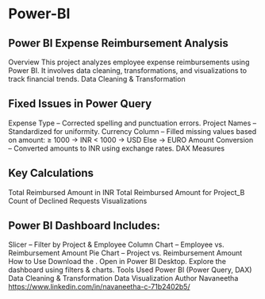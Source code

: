 # Power-BI

## Power BI Expense Reimbursement Analysis
Overview
This project analyzes employee expense reimbursements using Power BI. It involves data cleaning, transformations, and visualizations to track financial trends.
Data Cleaning & Transformation
## Fixed Issues in Power Query
Expense Type – Corrected spelling and punctuation errors.
Project Names – Standardized for uniformity.
Currency Column – Filled missing values based on amount:
≥ 1000 → INR
< 1000 → USD
Else → EURO
Amount Conversion – Converted amounts to INR using exchange rates.
DAX Measures
## Key Calculations
Total Reimbursed Amount in INR
Total Reimbursed Amount for Project_B
Count of Declined Requests
Visualizations
## Power BI Dashboard Includes:
Slicer – Filter by Project & Employee
Column Chart – Employee vs. Reimbursement Amount
Pie Chart – Project vs. Reimbursement Amount
How to Use
Download the .
Open in Power BI Desktop.
Explore the dashboard using filters & charts.
Tools Used
Power BI (Power Query, DAX)
Data Cleaning & Transformation
Data Visualization
Author
Navaneetha
https://www.linkedin.com/in/navaneetha-c-71b2402b5/
